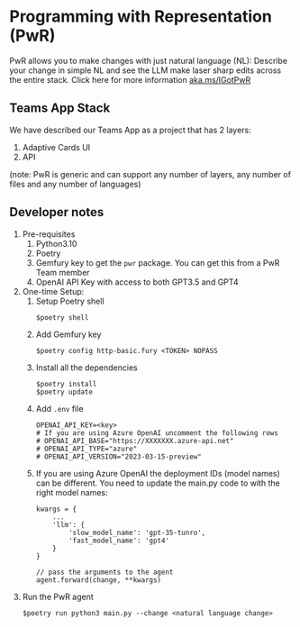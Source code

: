# Programming with Representation (PwR)

PwR allows you to make changes with just natural language (NL): Describe your change in simple NL and see the LLM make laser sharp edits across the entire stack. Click here for more information [aka.ms/IGotPwR](https://aka.ms/IGotPwR)

## Teams App Stack

We have described our Teams App as a project that has 2 layers:

1. Adaptive Cards UI
2. API 

(note: PwR is generic and can support any number of layers, any number of files and any number of languages)

## Developer notes

1. Pre-requisites
    1. Python3.10
    2. Poetry
    3. Gemfury key to get the `pwr` package. You can get this from a PwR Team member
    4. OpenAI API Key with access to both GPT3.5 and GPT4
2. One-time Setup:
    1. Setup Poetry shell
        ```
        $poetry shell
        ```
    2. Add Gemfury key
        ```
        $poetry config http-basic.fury <TOKEN> NOPASS
        ```
    3. Install all the dependencies
        ```
        $poetry install
        $poetry update
        ```
    4. Add `.env` file
        ```
        OPENAI_API_KEY=<key>
        # If you are using Azure OpenAI uncomment the following rows
        # OPENAI_API_BASE="https://XXXXXXX.azure-api.net"
        # OPENAI_API_TYPE="azure"
        # OPENAI_API_VERSION="2023-03-15-preview"
        ```
    5. If you are using Azure OpenAI the deployment IDs (model names) can be different. You need to update the main.py code to with the right model names:
        ```
        kwargs = {
            ...
            'llm': {
                'slow_model_name': 'gpt-35-tunro',
                'fast_model_name': 'gpt4'
            }
        }

        // pass the arguments to the agent
        agent.forward(change, **kwargs)
        ``` 
3. Run the PwR agent
    ```
    $poetry run python3 main.py --change <natural language change>
    ```
